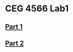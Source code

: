 # CEG 4566 Lab1

## [Part 1](https://github.com/2241ConceptDeSystEnTempsReel/Lab1/tree/main)

## [Part 2](https://github.com/2241ConceptDeSystEnTempsReel/Lab1/tree/Part2)
